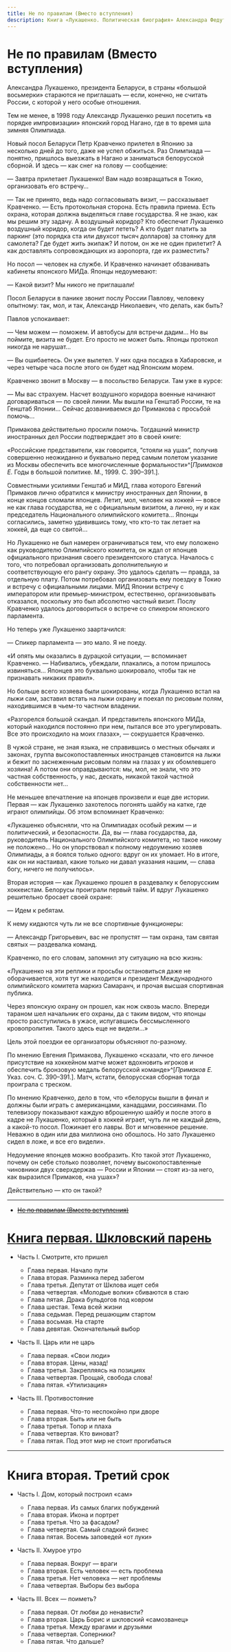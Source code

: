 ```yaml
---
title: Не по правилам (Вместо вступления)
description: Книга «Лукашенко. Политическая биография» Александра Федуты. Не по правилам (Вместо вступления)
---
```


# Не по правилам \(Вместо вступления\)

Александра Лукашенко, президента Беларуси, в страны «большой восьмерки» стараются не приглашать — если, конечно, не считать России, с которой у него особые отношения.

Тем не менее, в 1998 году Александр Лукашенко решил посетить «в порядке импровизации» японский город Нагано, где в то время шла зимняя Олимпиада.

Новый посол Беларуси Петр Кравченко прилетел в Японию за несколько дней до того, даже не успел обжиться. Раз Олимпиада — понятно, пришлось выезжать в Нагано и заниматься белорусской сборной. И здесь — как снег на голову — сообщение:

— Завтра прилетает Лукашенко\! Вам надо возвращаться в Токио, организовать его встречу…

— Так не принято, ведь надо согласовывать визит, — рассказывает Кравченко. — Есть протокольная сторона. Есть правила приема. Есть охрана, которая должна выделяться главе государства. Я не знаю, как мы решим эту задачу. А воздушный коридор? Кто обеспечит Лукашенко воздушный коридор, когда он будет лететь? А кто будет платить за паркинг \(это порядка ста или двухсот тысяч долларов\) за стоянку для самолета? Где будет жить экипаж? И потом, он же не один прилетит? А как доставлять сопровождающих из аэропорта, где их разместить?

Но посол — человек на службе. И Кравченко начинает обзванивать кабинеты японского МИДа. Японцы недоумевают:

— Какой визит? Мы никого не приглашали\!

Посол Беларуси в панике звонит послу России Павлову, человеку опытному: так, мол, и так, Александр Николаевич, что делать, как быть?

Павлов успокаивает:

— Чем можем — поможем. И автобусы для встречи дадим… Но вы поймите, визита не будет. Его просто не может быть. Японцы протокол никогда не нарушат…

— Вы ошибаетесь. Он уже вылетел. У них одна посадка в Хабаровске, и через четыре часа после этого он будет над Японским морем.

Кравченко звонит в Москву — в посольство Беларуси. Там уже в курсе:

— Мы вас страхуем. Насчет воздушного коридора военные начинают договариваться — по своей линии. Мы вышли на Генштаб России, те на Генштаб Японии… Сейчас дозваниваемся до Примакова с просьбой помочь…

Примакова действительно просили помочь. Тогдашний министр иностранных дел России подтверждает это в своей книге:

«Российские представители, как говорится, “стояли на ушах”, получив совершенно неожиданно и буквально перед самым полетом указание из Москвы обеспечить все многочисленные формальности»^[*Примаков Е.* Годы в большой политике. М., 1999. С. 390–391.].

Совместными усилиями Генштаб и МИД, глава которого Евгений Примаков лично обратился к министру иностранных дел Японии, в конце концов сломали японцев. Летит, мол, человек на хоккей — вовсе не как глава государства, не с официальным визитом, а лично, ну и как председатель Национального олимпийского комитета… Японцы согласились, заметно удивившись тому, что кто-то так летает на хоккей, да еще со свитой…

Но Лукашенко не был намерен ограничиваться тем, что ему положено как руководителю Олимпийского комитета, он ждал от японцев официального признания своего президентского статуса. Началось с того, что потребовал организовать дополнительную и соответствующую его рангу охрану. Это удалось сделать — правда, за отдельную плату. Потом потребовал организовать ему поездку в Токио и встречу с официальными лицами. МИД Японии встречу с императором или премьер-министром, естественно, организовывать отказался, поскольку это был абсолютно частный визит. Послу Кравченко удалось договориться о встрече со спикером японского парламента.

Но теперь уже Лукашенко заартачился:

— Спикер парламента — это мало. Я не поеду.

«И опять мы оказались в дурацкой ситуации, — вспоминает Кравченко. — Набивались, убеждали, плакались, а потом пришлось извиняться… Японцев это буквально шокировало, чтобы так не признавать никаких правил».

Но больше всего хозяева были шокированы, когда Лукашенко встал на лыжи сам, заставил встать на лыжи охрану и поехал по рисовым полям, находившимся в чьем-то частном владении.

«Разгорелся большой скандал. И представитель японского МИДа, который находился постоянно при нем, пытался все это урегулировать. Все это происходило на моих глазах», — сокрушается Кравченко.

В чужой стране, не зная языка, не справившись о местных обычаях и законах, группа высокопоставленных иностранцев становится на лыжи и бежит по заснеженным рисовым полям на глазах у их обомлевшего хозяина\! А потом они оправдываются: мы, мол, не знали, что это частная собственность, у нас, дескать, никакой такой частной собственности нет…

Не меньшее впечатление на японцев произвели и еще две истории. Первая — как Лукашенко захотелось погонять шайбу на катке, где играют олимпийцы. Об этом вспоминает Кравченко:

«Лукашенко объясняли, что на Олимпиадах особый режим — и политический, и безопасности. Да, вы — глава государства, да, руководитель Национального Олимпийского комитета, но такое никому не положено… Но он упорствовал к полному недоумению хозяев Олимпиады, а я боялся только одного: вдруг он их уломает. Но в итоге, как он ни настаивал, какие только ни давал указания нашим, — слава богу, ничего не получилось».

Вторая история — как Лукашенко прошел в раздевалку к белорусским хоккеистам. Белорусы проиграли первый тайм. И вдруг Лукашенко решительно бросает своей охране:

— Идем к ребятам.

К нему кидаются чуть ли не все спортивные функционеры:

— Александр Григорьевич, вас не пропустят — там охрана, там святая святых — раздевалка команд.

Кравченко, по его словам, запомнил эту ситуацию на всю жизнь:

«Лукашенко на эти реплики и просьбы остановиться даже не оборачивается, хотя тут же находится и президент Международного олимпийского комитета маркиз Самаранч, и прочая высшая спортивная публика.

Через японскую охрану он прошел, как нож сквозь масло. Впереди тараном шел начальник его охраны, да с таким видом, что японцы просто расступились в ужасе, испугавшись бессмысленного кровопролития. Такого здесь еще не видели…»

Цель этой поездки ее организаторы объясняют по-разному.

По мнению Евгения Примакова, Лукашенко «сказали, что его личное присутствие на хоккейном матче может вдохновить игроков и обеспечить бронзовую медаль белорусской команде»^[*Примаков Е.* Указ. соч. С. 390–391.]. Матч, кстати, белорусская сборная тогда проиграла с треском.

По мнению Кравченко, дело в том, что «белорусы вышли в финал и должны были играть с американцами, канадцами, россиянами. По телевизору показывают каждую вброшенную шайбу и после этого в кадре не Лукашенко, который в хоккей играет, чуть ли не каждый день, а какой-то посол. Пожинает его лавры. Вот и мгновенное решение. Неважно в один или два миллиона оно обошлось. Но зато Лукашенко сидел в ложе, и все его видели».

Недоумение японцев можно вообразить. Кто такой этот Лукашенко, почему он себе столько позволяет, почему высокопоставленные чиновники двух сверхдержав — России и Японии — стоят из-за него, как выразился Примаков, «на ушах»?

Действительно — кто он такой?

---

+ ~~[Не по правилам \(Вместо вступления\)](./1.md)~~

# [Книга первая. Шкловский парень](./1/1/1.md)

+ Часть I. Смотрите, кто пришел
    + Глава первая. Начало пути
    + Глава вторая. Разминка перед забегом
    + Глава третья. Депутат от Шклова ищет себя
    + Глава четвертая. «Молодые волки» сбиваются в стаю
    + Глава пятая. Драка бульдогов под ковром
    + Глава шестая. Тема всей жизни
    + Глава седьмая. Перед решающим стартом
    + Глава восьмая. На старте
    + Глава девятая. Окончательный выбор

+ Часть II. Царь или не царь
    + Глава первая. «Свои люди»
    + Глава вторая. Цены, назад\!
    + Глава третья. Закрепляясь на позициях
    + Глава четвертая. Прощай, свобода слова\!
    + Глава пятая. «Утилизация»


+ Часть III. Противостояние
    + Глава первая. Что-то неспокойно при дворе
    + Глава вторая. Быть или не быть
    + Глава третья. Топор и плаха
    + Глава четвертая. Кто виноват?
    + Глава пятая. Под этот мир не стоит прогибаться

---

# Книга вторая. Третий срок

+ Часть I. Дом, который построил «сам»
    + Глава первая. Из самых благих побуждений
    + Глава вторая. Икона и портрет
    + Глава третья. Что за фасадом?
    + Глава четвертая. Самый сладкий бизнес
    + Глава пятая. Восемь заповедей «от луки»

+ Часть II. Хмурое утро
    + Глава первая. Вокруг — враги
    + Глава вторая. Есть человек — есть проблема
    + Глава третья. Нет человека — нет проблемы
    + Глава четвертая. Выборы без выбора

+ Часть III. Всех — поиметь?
    + Глава первая. От любви до ненависти?
    + Глава вторая. Царь Борис и шкловский «самозванец»
    + Глава третья. Между врагами и друзьями
    + Глава четвертая. Соперники?
    + Глава пятая. Что дальше?
